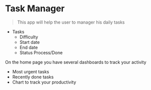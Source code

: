 # Task Manager

> This app will help the user to manager his daily tasks

- Tasks
  - Difficulty
  - Start date
  - End date
  - Status Process/Done

On the home page you have several dashboards to track your activity

- Most urgent tasks
- Recently done tasks
- Chart to track your productivity

